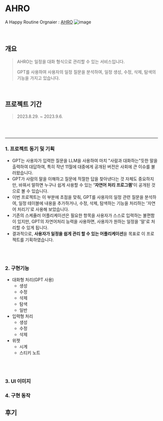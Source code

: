 # AHRO
A Happy Routine Orgnaier : [AHRO](https://mamananama.github.io/ahro.github.io/)
![image](https://github.com/mamananama/ahro.github.io/assets/114140050/d5e7f19e-45f1-427e-b8a5-212b817176b3)
<br/>
<br/>
<br/>


## 개요  
>AHRO는 일정을 대화 형식으로 관리할 수 있는 서비스입니다.
>
>GPT를 사용하여 사용자의 일정 질문을 분석하여, 일정 생성, 수정, 삭제, 탐색의 기능을 가지고 있습니다.


<br/>


## 프로젝트 기간  
>2023.8.29. ~ 2023.9.6.


<br/>
<br/>


---
### 1. 프로젝트 동기 및 기획  
- GPT는 사용자가 입력한 질문을 LLM을 사용하여 마치 "사람과 대화하는"듯한 말을 출력하여 대답하여, 특히 작년 11월에 대중에게 공개된 버전은 사회에 큰 이슈를 불러왔습니다.<br/>  
- GPT가 사람의 말을 이해하고 질문에 적절한 답을 찾아낸다는 것 자체도 중요하지만, 바꿔서 말하면 누구나 쉽게 사용할 수 있는 <strong>'자연어 처리 프로그램'</strong>이 공개된 것으로 볼 수 있습니다.<br/>  
- 이번 프로젝트는 이 부분에 초점을 맞춰, GPT를 사용자의 일정 관련 질문을 분석하여, 일정 테이블에 내용을 추가하거나, 수정, 삭제, 탐색하는 기능을 처리하는 '자연어 처리기'로 사용해 보았습니다.<br/>  
- 기존의 스케쥴러 어플리케이션은 필요한 항목을 사용자가 스스로 입력하는 불편함이 있지만, GPT의 자연어처리 능력을 사용하면, 사용자가 원하는 일정을 '말'로 처리할 수 있게 됩니다.<br/>  
- 결과적으로, <strong>사용자가 일정을 쉽게 관리 할 수 있는 어플리케이션</strong>을 목표로 이 프로젝트를 기획하였습니다.<br/>  


<br/>
<br/>


### 2. 구현기능  
* 대화형 처리(GPT 사용)
  * 생성
  * 수정
  * 삭제
  * 탐색
  * 일반
* 입력형 처리
  * 생성
  * 수정
  * 삭제
* 위젯
  * 시계
  * 스티키 노트


<br/>
<br/>



### 3. UI 이미지
### 4. 구현 동작


## 후기
